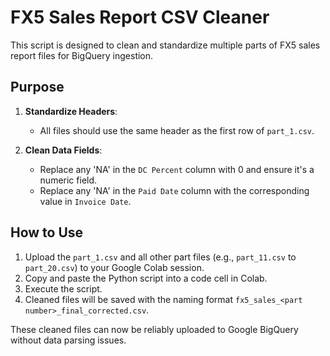 # FX5 Sales Report CSV Cleaner

This script is designed to clean and standardize multiple parts of FX5 sales report files for BigQuery ingestion.

## Purpose

1. **Standardize Headers**:
   - All files should use the same header as the first row of `part_1.csv`.

2. **Clean Data Fields**:
   - Replace any 'NA' in the `DC Percent` column with 0 and ensure it's a numeric field.
   - Replace any 'NA' in the `Paid Date` column with the corresponding value in `Invoice Date`.

## How to Use

1. Upload the `part_1.csv` and all other part files (e.g., `part_11.csv` to `part_20.csv`) to your Google Colab session.
2. Copy and paste the Python script into a code cell in Colab.
3. Execute the script.
4. Cleaned files will be saved with the naming format `fx5_sales_<part number>_final_corrected.csv`.

These cleaned files can now be reliably uploaded to Google BigQuery without data parsing issues.
